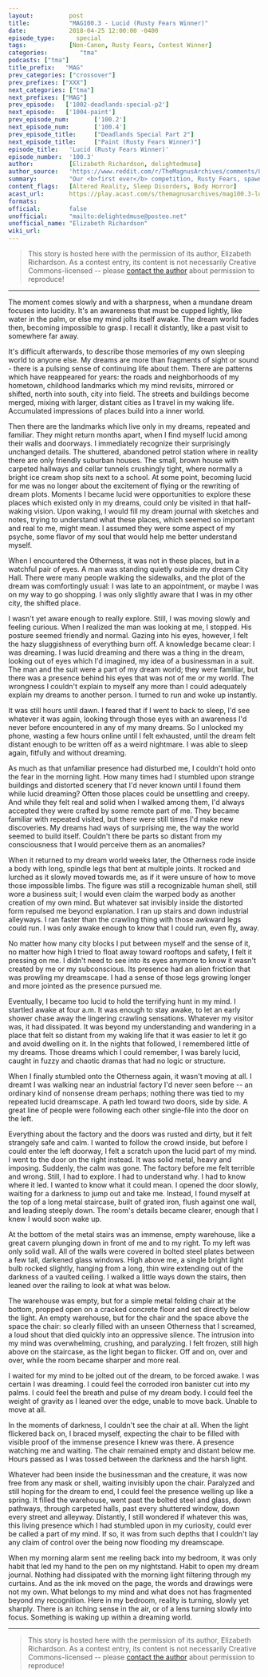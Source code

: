 ```yaml
---
layout:          post
title:           "MAG100.3 - Lucid (Rusty Fears Winner)"
date:            2018-04-25 12:00:00 -0400
episode_type:      special
tags:            [Non-Canon, Rusty Fears, Contest Winner]
categories:			"tma"
podcasts: ["tma"]
title_prefix:	"MAG"
prev_categories: ["crossover"]
prev_prefixes: ["XXX"]
next_categories: ["tma"]
next_prefixes: ["MAG"]
prev_episode:   ['1002-deadlands-special-p2']
next_episode:   ['1004-paint']
prev_episode_num:		['100.2']
next_episode_num:		['100.4']
prev_episode_title:		["Deadlands Special Part 2"]
next_episode_title:		["Paint (Rusty Fears Winner)"]
episode_title:   'Lucid (Rusty Fears Winner)'
episode_number:  '100.3'
author:          [Elizabeth Richardson, delightedmuse]
author_source:   'https://www.reddit.com/r/TheMagnusArchives/comments/8f0m7j/episode_1003_lucid_rusty_fears_competition_winner/dy0czez/'
summary:         "Our <b>first ever</b> competition, Rusty Fears, spawned an incredible amount of great entries. After hours of reading and deliberation in Rusty Towers, Alex, Jonny & Anil <a href='http://rustyquill.com/winning-fears/'>announced the winners</a>. This week's episode is the first of TWO winning stories written by fans like you and produced by us here at Rusty Quill. <br/><br/>Without further ado: \"Lucid\" is written by <b>Elizabeth Richardson</b> and read by Jonathan Sims. Listen in next week (and then keep listening of course) to catch the next winning story! <br/><br/>Note: this is a stand-alone piece of fiction and not part of the Magnus canon."
content_flags:   [Altered Reality, Sleep Disorders, Body Horror]
acast_url:       https://play.acast.com/s/themagnusarchives/mag100.3-lucid-rustyfearscompetitionwinner-
formats: 
official:        false
unofficial:      "mailto:delightedmuse@posteo.net"
unofficial_name: "Elizabeth Richardson"
wiki_url:        
---
```


> This story is hosted here with the permission of its author, Elizabeth Richardson. As a contest entry, its content is not necessarily Creative Commons-licensed -- please [contact the author](mailto:delightedmuse@posteo.net) about permission to reproduce!


------


The moment comes slowly and with a sharpness, when a mundane dream
focuses into lucidity. It's an awareness that must be cupped lightly,
like water in the palm, or else my mind jolts itself awake. The dream
world fades then, becoming impossible to grasp. I recall it distantly,
like a past visit to somewhere far away.

It's difficult afterwards, to describe those memories of my own sleeping
world to anyone else. My dreams are more than fragments of sight or
sound - there is a pulsing sense of continuing life about them. There
are patterns which have reappeared for years: the roads and
neighborhoods of my hometown, childhood landmarks which my mind
revisits, mirrored or shifted, north into south, city into field. The
streets and buildings become merged, mixing with larger, distant cities
as I travel in my waking life. Accumulated impressions of places build
into a inner world.

Then there are the landmarks which live only in my dreams, repeated and
familiar. They might return months apart, when I find myself lucid among
their walls and doorways. I immediately recognize their surprisingly
unchanged details. The shuttered, abandoned petrol station where in
reality there are only friendly suburban houses. The small, brown house
with carpeted hallways and cellar tunnels crushingly tight, where
normally a bright ice cream shop sits next to a school. At some point,
becoming lucid for me was no longer about the excitement of flying or
the rewriting of dream plots. Moments I became lucid were opportunities
to explore these places which existed only in my dreams, could only be
visited in that half-waking vision. Upon waking, I would fill my dream
journal with sketches and notes, trying to understand what these places,
which seemed so important and real to me, might mean. I assumed they
were some aspect of my psyche, some flavor of my soul that would help me
better understand myself.

When I encountered the Otherness, it was not in these places, but in a
watchful pair of eyes. A man was standing quietly outside my dream City
Hall. There were many people walking the sidewalks, and the plot of the
dream was comfortingly usual: I was late to an appointment, or maybe I
was on my way to go shopping. I was only slightly aware that I was in my
other city, the shifted place.

I wasn't yet aware enough to really explore. Still, I was moving slowly
and feeling curious. When I realized the man was looking at me, I
stopped. His posture seemed friendly and normal. Gazing into his eyes,
however, I felt the hazy sluggishness of everything burn off. A
knowledge became clear: I was dreaming. I was lucid dreaming and there
was a thing in the dream, looking out of eyes which I'd imagined, my
idea of a businessman in a suit. The man and the suit were a part of my
dream world; they were familiar, but there was a presence behind his
eyes that was not of me or my world. The wrongness I couldn't explain to
myself any more than I could adequately explain my dreams to another
person. I turned to run and woke up instantly.

It was still hours until dawn. I feared that if I went to back to sleep,
I'd see whatever it was again, looking through those eyes with an
awareness I'd never before encountered in any of my many dreams. So I
unlocked my phone, wasting a few hours online until I felt exhausted,
until the dream felt distant enough to be written off as a weird
nightmare. I was able to sleep again, fitfully and without dreaming.

As much as that unfamiliar presence had disturbed me, I couldn't hold
onto the fear in the morning light. How many times had I stumbled upon
strange buildings and distorted scenery that I'd never known until I
found them while lucid dreaming? Often those places could be unsettling
and creepy. And while they felt real and solid when I walked among them,
I'd always accepted they were crafted by some remote part of me. They
became familiar with repeated visited, but there were still times I'd
make new discoveries. My dreams had ways of surprising me, the way the
world seemed to build itself. Couldn't there be parts so distant from my
consciousness that I would perceive them as an anomalies?

When it returned to my dream world weeks later, the Otherness rode
inside a body with long, spindle legs that bent at multiple joints. It
rocked and lurched as it slowly moved towards me, as if it were unsure
of how to move those impossible limbs. The figure was still a
recognizable human shell, still wore a business suit; I would even claim
the warped body as another creation of my own mind. But whatever sat
invisibly inside the distorted form repulsed me beyond explanation. I
ran up stairs and down industrial alleyways. I ran faster than the
crawling thing with those awkward legs could run. I was only awake
enough to know that I could run, even fly, away.

No matter how many city blocks I put between myself and the sense of it,
no matter how high I tried to float away toward rooftops and safety, I
felt it pressing on me. I didn't need to see into its eyes anymore to
know it wasn't created by me or my subconscious. Its presence had an
alien friction that was prowling my dreamscape. I had a sense of those
legs growing longer and more jointed as the presence pursued me.

Eventually, I became too lucid to hold the terrifying hunt in my mind. I
startled awake at four a.m. It was enough to stay awake, to let an early
shower chase away the lingering crawling sensations. Whatever my visitor
was, it had dissipated. It was beyond my understanding and wandering in
a place that felt so distant from my waking life that it was easier to
let it go and avoid dwelling on it. In the nights that followed, I
remembered little of my dreams. Those dreams which I could remember, I
was barely lucid, caught in fuzzy and chaotic dramas that had no logic
or structure.

When I finally stumbled onto the Otherness again, it wasn't moving at
all. I dreamt I was walking near an industrial factory I'd never seen
before -- an ordinary kind of nonsense dream perhaps; nothing there was
tied to my repeated lucid dreamscape. A path led toward two doors, side
by side. A great line of people were following each other single-file
into the door on the left.

Everything about the factory and the doors was rusted and dirty, but it
felt strangely safe and calm. I wanted to follow the crowd inside, but
before I could enter the left doorway, I felt a scratch upon the lucid
part of my mind. I went to the door on the right instead. It was solid
metal, heavy and imposing. Suddenly, the calm was gone. The factory
before me felt terrible and wrong. Still, I had to explore. I had to
understand why. I had to know where it led. I wanted to know what it
could mean. I opened the door slowly, waiting for a darkness to jump out
and take me. Instead, I found myself at the top of a long metal
staircase, built of grated iron, flush against one wall, and leading
steeply down. The room's details became clearer, enough that I knew I
would soon wake up.

At the bottom of the metal stairs was an immense, empty warehouse, like
a great cavern plunging down in front of me and to my right. To my left
was only solid wall. All of the walls were covered in bolted steel
plates between a few tall, darkened glass windows. High above me, a
single bright light bulb rocked slightly, hanging from a long, thin wire
extending out of the darkness of a vaulted ceiling. I walked a little
ways down the stairs, then leaned over the railing to look at what was
below.

The warehouse was empty, but for a simple metal folding chair at the
bottom, propped open on a cracked concrete floor and set directly below
the light. An empty warehouse, but for the chair and the space above the
space the chair: so clearly filled with an unseen Otherness that I
screamed, a loud shout that died quickly into an oppressive silence. The
intrusion into my mind was overwhelming, crushing, and paralyzing. I
felt frozen, still high above on the staircase, as the light began to
flicker. Off and on, over and over, while the room became sharper and
more real.

I waited for my mind to be jolted out of the dream, to be forced awake.
I was certain I was dreaming. I could feel the corroded iron banister
cut into my palms. I could feel the breath and pulse of my dream body. I
could feel the weight of gravity as I leaned over the edge, unable to
move back. Unable to move at all.

In the moments of darkness, I couldn't see the chair at all. When the
light flickered back on, I braced myself, expecting the chair to be
filled with visible proof of the immense presence I knew was there. A
presence watching me and waiting. The chair remained empty and distant
below me. Hours passed as I was tossed between the darkness and the
harsh light.

Whatever had been inside the businessman and the creature, it was now
free from any mask or shell, waiting invisibly upon the chair. Paralyzed
and still hoping for the dream to end, I could feel the presence welling
up like a spring. It filled the warehouse, went past the bolted steel
and glass, down pathways, through carpeted halls, past every shuttered
window, down every street and alleyway. Distantly, I still wondered if
whatever this was, this living presence which I had stumbled upon in my
curiosity, could ever be called a part of my mind. If so, it was from
such depths that I couldn't lay any claim of control over the being now
flooding my dreamscape.

When my morning alarm sent me reeling back into my bedroom, it was only
habit that led my hand to the pen on my nightstand. Habit to open my
dream journal. Nothing had dissipated with the morning light filtering
through my curtains. And as the ink moved on the page, the words and
drawings were not my own. What belongs to my mind and what does not has
fragmented beyond my recognition. Here in my bedroom, reality is
turning, slowly yet sharply. There is an itching sense in the air, or of
a lens turning slowly into focus. Something is waking up within a
dreaming world.


------


> This story is hosted here with the permission of its author, Elizabeth Richardson. As a contest entry, its content is not necessarily Creative Commons-licensed -- please [contact the author](mailto:delightedmuse@posteo.net) about permission to reproduce!
